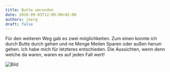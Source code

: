 ```yaml
---
title: Butte umrunden
date: 2018-09-03T12:09:00+02:00
authors: joerg
draft: false
---
```


Für den weiteren Weg gab es zwei möglichkeiten. Zum einen konnte ich durch Butte durch gehen und ne Menge Meilen Sparen oder außen herum gehen. Ich habe mich für letzteres entschieden. Die Aussichten, wenn denn welche da waren, waren es auf jeden Fall wert!

![Bild](/images/OI001140.jpg "Bild")


